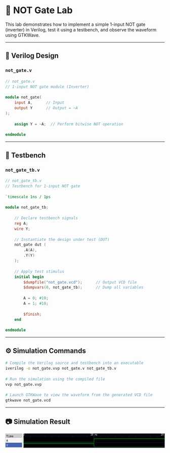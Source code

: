 # 🔘 NOT Gate Lab

This lab demonstrates how to implement a simple 1-input NOT gate (inverter) in Verilog, test it using a testbench, and observe the waveform using GTKWave.

---

## 📄 Verilog Design

### `not_gate.v`

```verilog
// not_gate.v
// 1-input NOT gate module (Inverter)

module not_gate(
    input A,      // Input
    output Y      // Output = ~A
);

    assign Y = ~A;  // Perform bitwise NOT operation

endmodule
```

---

## 🧪 Testbench

### `not_gate_tb.v`

```verilog
// not_gate_tb.v
// Testbench for 1-input NOT gate

`timescale 1ns / 1ps

module not_gate_tb;

    // Declare testbench signals
    reg A;
    wire Y;

    // Instantiate the design under test (DUT)
    not_gate dut (
        .A(A),
        .Y(Y)
    );

    // Apply test stimulus
    initial begin
        $dumpfile("not_gate.vcd");      // Output VCD file
        $dumpvars(0, not_gate_tb);      // Dump all variables

        A = 0; #10;
        A = 1; #10;

        $finish;
    end

endmodule
```

---

## ⚙️ Simulation Commands

```bash
# Compile the Verilog source and testbench into an executable
iverilog -o not_gate.vvp not_gate.v not_gate_tb.v

# Run the simulation using the compiled file
vvp not_gate.vvp

# Launch GTKWave to view the waveform from the generated VCD file
gtkwave not_gate.vcd
```

---

## 📷 Simulation Result

![NOT gate waveform](not_wave.png)
